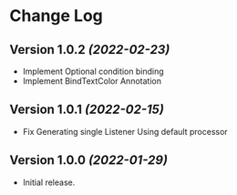 Change Log
==========

Version 1.0.2 *(2022-02-23)*
-----------------------------

* Implement Optional condition binding
* Implement BindTextColor Annotation

Version 1.0.1 *(2022-02-15)*
-----------------------------

* Fix Generating single Listener Using default processor

Version 1.0.0 *(2022-01-29)*
-----------------------------

* Initial release.